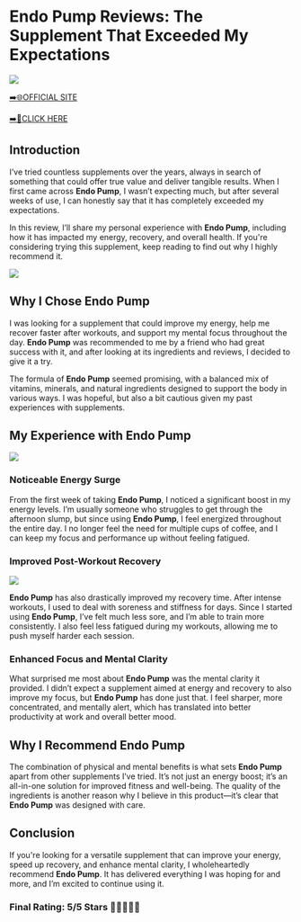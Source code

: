 # **Endo Pump Reviews**: The Supplement That Exceeded My Expectations

[![](https://static.vecteezy.com/system/resources/thumbnails/019/896/014/small/buy-now-gradient-button-with-cart-symbol-buy-now-illustration-png.png)](https://edetoop.top/lander/sugarpreland-1/endopump.html) 

[➡️🌐OFFICIAL SITE](https://edetoop.top/lander/sugarpreland-1/endopump.html) 

[➡️🔗CLICK HERE](https://edetoop.top/lander/sugarpreland-1/endopump.html) 


## Introduction

I’ve tried countless supplements over the years, always in search of something that could offer true value and deliver tangible results. When I first came across **Endo Pump**, I wasn’t expecting much, but after several weeks of use, I can honestly say that it has completely exceeded my expectations.

In this review, I’ll share my personal experience with **Endo Pump**, including how it has impacted my energy, recovery, and overall health. If you're considering trying this supplement, keep reading to find out why I highly recommend it.

[![](https://wallpapers.com/images/hd/red-order-now-button-udg4jcj4arvn8b0n-2.png)](https://edetoop.top/lander/sugarpreland-1/endopump.html)  

## Why I Chose **Endo Pump**

I was looking for a supplement that could improve my energy, help me recover faster after workouts, and support my mental focus throughout the day. **Endo Pump** was recommended to me by a friend who had great success with it, and after looking at its ingredients and reviews, I decided to give it a try.

The formula of **Endo Pump** seemed promising, with a balanced mix of vitamins, minerals, and natural ingredients designed to support the body in various ways. I was hopeful, but also a bit cautious given my past experiences with supplements.

## My Experience with **Endo Pump**

[![](https://static.vecteezy.com/system/resources/thumbnails/019/896/014/small/buy-now-gradient-button-with-cart-symbol-buy-now-illustration-png.png)](https://edetoop.top/lander/sugarpreland-1/endopump.html)

### Noticeable Energy Surge

From the first week of taking **Endo Pump**, I noticed a significant boost in my energy levels. I’m usually someone who struggles to get through the afternoon slump, but since using **Endo Pump**, I feel energized throughout the entire day. I no longer feel the need for multiple cups of coffee, and I can keep my focus and performance up without feeling fatigued.

### Improved Post-Workout Recovery

[![](https://wallpapers.com/images/hd/red-order-now-button-udg4jcj4arvn8b0n-2.png)](https://edetoop.top/lander/sugarpreland-1/endopump.html)  

**Endo Pump** has also drastically improved my recovery time. After intense workouts, I used to deal with soreness and stiffness for days. Since I started using **Endo Pump**, I’ve felt much less sore, and I’m able to train more consistently. I also feel less fatigued during my workouts, allowing me to push myself harder each session.

### Enhanced Focus and Mental Clarity

What surprised me most about **Endo Pump** was the mental clarity it provided. I didn’t expect a supplement aimed at energy and recovery to also improve my focus, but **Endo Pump** has done just that. I feel sharper, more concentrated, and mentally alert, which has translated into better productivity at work and overall better mood.

## Why I Recommend **Endo Pump**

The combination of physical and mental benefits is what sets **Endo Pump** apart from other supplements I’ve tried. It’s not just an energy boost; it’s an all-in-one solution for improved fitness and well-being. The quality of the ingredients is another reason why I believe in this product—it’s clear that **Endo Pump** was designed with care.

## Conclusion

If you're looking for a versatile supplement that can improve your energy, speed up recovery, and enhance mental clarity, I wholeheartedly recommend **Endo Pump**. It has delivered everything I was hoping for and more, and I’m excited to continue using it.

### Final Rating: 5/5 Stars 🌟🌟🌟🌟🌟
